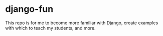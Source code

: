 # django-fun
This repo is for me to become more familiar with Django, create examples with which to teach my students, and more.
